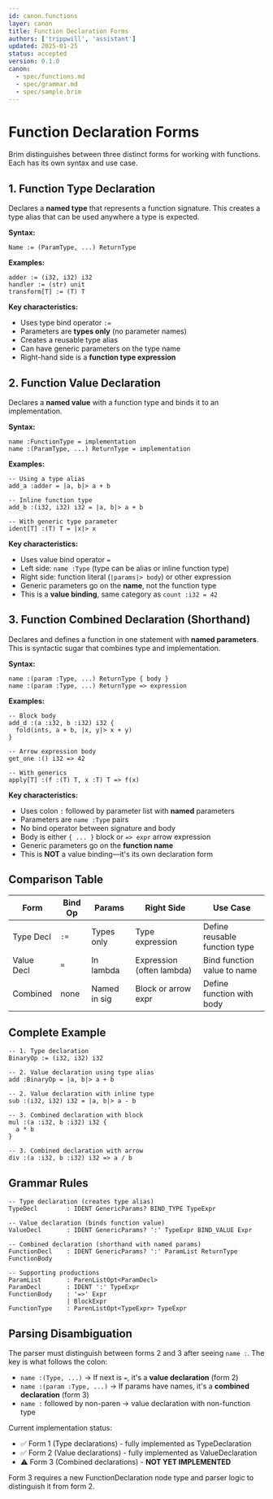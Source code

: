 ```yaml
---
id: canon.functions
layer: canon
title: Function Declaration Forms
authors: ['trippwill', 'assistant']
updated: 2025-01-25
status: accepted
version: 0.1.0
canon:
  - spec/functions.md
  - spec/grammar.md
  - spec/sample.brim
---
```


# Function Declaration Forms

Brim distinguishes between three distinct forms for working with functions. Each has its own syntax and use case.

## 1. Function Type Declaration

Declares a **named type** that represents a function signature. This creates a type alias that can be used anywhere a type is expected.

**Syntax:**
```
Name := (ParamType, ...) ReturnType
```

**Examples:**
```brim
adder := (i32, i32) i32
handler := (str) unit
transform[T] := (T) T
```

**Key characteristics:**
- Uses type bind operator `:=`
- Parameters are **types only** (no parameter names)
- Creates a reusable type alias
- Can have generic parameters on the type name
- Right-hand side is a **function type expression**

## 2. Function Value Declaration

Declares a **named value** with a function type and binds it to an implementation.

**Syntax:**
```
name :FunctionType = implementation
name :(ParamType, ...) ReturnType = implementation
```

**Examples:**
```brim
-- Using a type alias
add_a :adder = |a, b|> a + b

-- Inline function type
add_b :(i32, i32) i32 = |a, b|> a + b

-- With generic type parameter
ident[T] :(T) T = |x|> x
```

**Key characteristics:**
- Uses value bind operator `=`
- Left side: `name :Type` (type can be alias or inline function type)
- Right side: function literal (`|params|> body`) or other expression
- Generic parameters go on the **name**, not the function type
- This is a **value binding**, same category as `count :i32 = 42`

## 3. Function Combined Declaration (Shorthand)

Declares and defines a function in one statement with **named parameters**. This is syntactic sugar that combines type and implementation.

**Syntax:**
```
name :(param :Type, ...) ReturnType { body }
name :(param :Type, ...) ReturnType => expression
```

**Examples:**
```brim
-- Block body
add_d :(a :i32, b :i32) i32 {
  fold(ints, a + b, |x, y|> x + y)
}

-- Arrow expression body
get_one :() i32 => 42

-- With generics
apply[T] :(f :(T) T, x :T) T => f(x)
```

**Key characteristics:**
- Uses colon `:` followed by parameter list with **named** parameters
- Parameters are `name :Type` pairs
- No bind operator between signature and body
- Body is either `{ ... }` block or `=> expr` arrow expression
- Generic parameters go on the **function name**
- This is **NOT** a value binding—it's its own declaration form

## Comparison Table

| Form | Bind Op | Params | Right Side | Use Case |
|------|---------|--------|------------|----------|
| Type Decl | `:=` | Types only | Type expression | Define reusable function type |
| Value Decl | `=` | In lambda | Expression (often lambda) | Bind function value to name |
| Combined | none | Named in sig | Block or arrow expr | Define function with body |

## Complete Example

```brim
-- 1. Type declaration
BinaryOp := (i32, i32) i32

-- 2. Value declaration using type alias
add :BinaryOp = |a, b|> a + b

-- 2. Value declaration with inline type
sub :(i32, i32) i32 = |a, b|> a - b

-- 3. Combined declaration with block
mul :(a :i32, b :i32) i32 {
  a * b
}

-- 3. Combined declaration with arrow
div :(a :i32, b :i32) i32 => a / b
```

## Grammar Rules

```hgf
-- Type declaration (creates type alias)
TypeDecl        : IDENT GenericParams? BIND_TYPE TypeExpr

-- Value declaration (binds function value)
ValueDecl       : IDENT GenericParams? ':' TypeExpr BIND_VALUE Expr

-- Combined declaration (shorthand with named params)
FunctionDecl    : IDENT GenericParams? ':' ParamList ReturnType FunctionBody

-- Supporting productions
ParamList       : ParenListOpt<ParamDecl>
ParamDecl       : IDENT ':' TypeExpr
FunctionBody    : '=>' Expr
                | BlockExpr
FunctionType    : ParenListOpt<TypeExpr> TypeExpr
```

## Parsing Disambiguation

The parser must distinguish between forms 2 and 3 after seeing `name :`. The key is what follows the colon:

- `name :(Type, ...)` → If next is `=`, it's a **value declaration** (form 2)
- `name :(param :Type, ...)` → If params have names, it's a **combined declaration** (form 3)
- `name :` followed by non-paren → value declaration with non-function type

Current implementation status:
- ✅ Form 1 (Type declarations) - fully implemented as TypeDeclaration
- ✅ Form 2 (Value declarations) - fully implemented as ValueDeclaration  
- ⚠️ Form 3 (Combined declarations) - **NOT YET IMPLEMENTED**

Form 3 requires a new FunctionDeclaration node type and parser logic to distinguish it from form 2.
